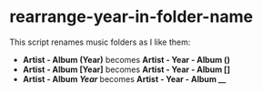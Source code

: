# rearrange-year-in-folder-name
This script renames music folders as I like them: 
  - <b>Artist - Album (Year)</b> becomes <b>Artist - Year - Album ()</b>
  - <b>Artist - Album [Year]</b> becomes <b>Artist - Year - Album []</b>
  - <b>Artist - Album _Year_</b> becomes <b>Artist - Year - Album __</b>
